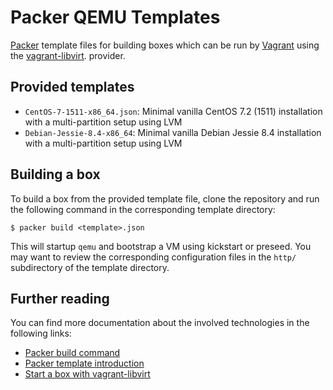# Packer QEMU Templates

[Packer](https://www.packer.io/) template files for building boxes which can be run by [Vagrant](https://www.vagrantup.com/) using the [vagrant-libvirt](https://github.com/pradels/vagrant-libvirt). provider. 


## Provided templates

* `CentOS-7-1511-x86_64.json`: Minimal vanilla CentOS 7.2 (1511) installation with a multi-partition setup using LVM
* `Debian-Jessie-8.4-x86_64`: Minimal vanilla Debian Jessie 8.4 installation with a multi-partition setup using LVM

## Building a box 

To build a box from the provided template file, clone the repository and run the following command in the corresponding template directory:

    $ packer build <template>.json

This will startup `qemu` and bootstrap a VM using kickstart or preseed. You may want to review the corresponding configuration files in the `http/` subdirectory of the template directory.


## Further reading

You can find more documentation about the involved technologies in the following links:

* [Packer build command](https://www.packer.io/docs/command-line/build.html)
* [Packer template introduction](https://www.packer.io/docs/templates/introduction.html)
* [Start a box with vagrant-libvirt](https://github.com/pradels/vagrant-libvirt#vagrant-project-preparation)
